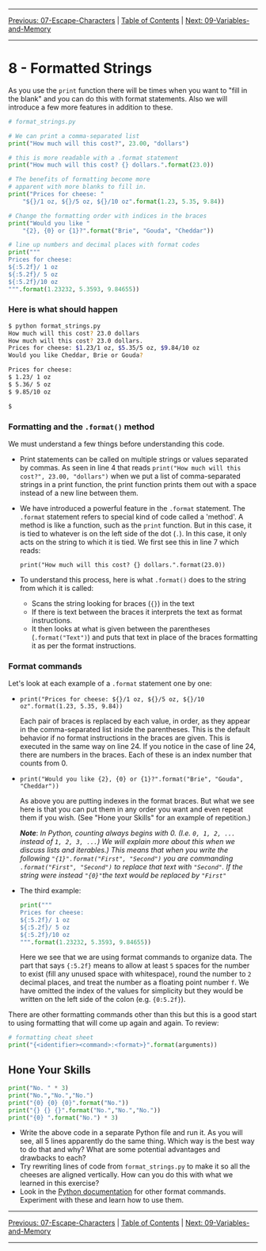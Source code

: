 <!-- Navigation -->

---

[Previous: 07-Escape-Characters](./07-Escape-Characters.md) | [Table of Contents](./00-Table-of-Contents.md) | [Next: 09-Variables-and-Memory](./09-Variables-and-Memory.md)

---
<!-- End Navigation -->

# 8 - Formatted Strings

As you use the `print` function there will be times when you want to "fill in the blank" and you can do this with format statements. Also we will introduce a few more features in addition to these.

```python
# format_strings.py

# We can print a comma-separated list
print("How much will this cost?", 23.00, "dollars")

# this is more readable with a .format statement
print("How much will this cost? {} dollars.".format(23.0))

# The benefits of formatting become more
# apparent with more blanks to fill in.
print("Prices for cheese: "
    "${}/1 oz, ${}/5 oz, ${}/10 oz".format(1.23, 5.35, 9.84))

# Change the formatting order with indices in the braces
print("Would you like "
    "{2}, {0} or {1}?".format("Brie", "Gouda", "Cheddar"))

# line up numbers and decimal places with format codes
print("""
Prices for cheese:
${:5.2f}/ 1 oz
${:5.2f}/ 5 oz
${:5.2f}/10 oz
""".format(1.23232, 5.3593, 9.84655))
```

### Here is what should happen

```bash
$ python format_strings.py
How much will this cost? 23.0 dollars
How much will this cost? 23.0 dollars.
Prices for cheese: $1.23/1 oz, $5.35/5 oz, $9.84/10 oz
Would you like Cheddar, Brie or Gouda?

Prices for cheese:
$ 1.23/ 1 oz
$ 5.36/ 5 oz
$ 9.85/10 oz

$
```

### Formatting and the `.format()` method

We must understand a few things before understanding this code. 

- Print statements can be called on multiple strings or values separated by commas. As seen in line 4 that reads `print("How much will this cost?", 23.00, "dollars")` when we put a list of comma-separated strings in a print function, the print function prints them out with a space instead of a new line between them.

- We have introduced a powerful feature in the `.format` statement. The `.format`  statement refers to special kind of code called a 'method'. A method is like a function, such as the `print` function. But in this case, it is tied to whatever is on the left side of the dot (`.`). In this case, it only acts on the string to which it is tied. We first see this in line 7 which reads:

  `print("How much will this cost? {} dollars.".format(23.0))`

- To understand this process, here is what `.format()` does to the string from which it is called:

  - Scans the string looking for braces (`{}`) in the text
  - If there is text between the braces it interprets the text as format instructions.
  - It then looks at what is given between the parentheses (`.format("Text")`) and puts that text in place of the braces formatting it as per the format instructions.

### Format commands

Let's look at each example of a `.format`  statement one by one:

- `print("Prices for cheese: ${}/1 oz, ${}/5 oz, ${}/10 oz".format(1.23, 5.35, 9.84))`

   Each pair of braces is replaced by each value, in order, as they appear in the comma-separated list inside the parentheses. This is the default behavior if no format instructions in the braces are given. This is executed in the same way on line 24. If you notice in the case of line 24, there are numbers in the braces. Each of these is an index number that counts from 0.

- `print("Would you like {2}, {0} or {1}?".format("Brie", "Gouda", "Cheddar"))`

  As above you are putting indexes in the format braces. But what we see here is that you can put them in any order you want and even repeat them if you wish. (See "Hone your Skills" for an example of repetition.) 

  ***Note***: *In Python, counting always begins with 0.  (I.e. `0, 1, 2, ...` instead of `1, 2, 3, ...`) We will explain more about this when we discuss lists and iterables.) This means that when you write the following `"{1}".format("First", "Second")` you are commanding `.format("First", "Second")` to replace that text with `"Second"`. If the string were instead `"{0}"`the text would be replaced by `"First"`*

- The third example:
  
  ```python
  print("""
  Prices for cheese:
  ${:5.2f}/ 1 oz
  ${:5.2f}/ 5 oz
  ${:5.2f}/10 oz
  """.format(1.23232, 5.3593, 9.84655))
  ```
  
  Here we see that we are using format commands to organize data. The part that says `{:5.2f}` means to allow at least `5` spaces for the number to exist (fill any unused space with whitespace), round the number to `2` decimal places, and treat the number as a floating point number `f`.  We have omitted the index of the values for simplicity but they would be written on the left side of the colon (e.g. `{0:5.2f}`).

There are other formatting commands other than this but this is a good start to using formatting that will come up again and again. To review:

```python
# formatting cheat sheet
print("{<identifier><command>:<format>}".format(arguments))
```

## Hone Your Skills

```python
print("No. " * 3)
print("No.","No.","No.")
print("{0} {0} {0}".format("No."))
print("{} {} {}".format("No.","No.","No."))
print("{0} ".format("No.") * 3)
```

- Write the above code in a separate Python file and run it. As you will see, all 5 lines apparently do the same thing. Which way is the best way to do that and why? What are some potential advantages and drawbacks to each?
- Try rewriting lines of code from `format_strings.py` to make it so all the cheeses are aligned vertically. How can you do this with what we learned in this exercise?
- Look in the [Python documentation](https://docs.python.org/3.8/library/string.html#custom-string-formatting) for other format commands. Experiment with these and learn how to use them.

<!-- Navigation -->

---

[Previous: 07-Escape-Characters](./07-Escape-Characters.md) | [Table of Contents](./00-Table-of-Contents.md) | [Next: 09-Variables-and-Memory](./09-Variables-and-Memory.md)

---
<!-- End Navigation -->
